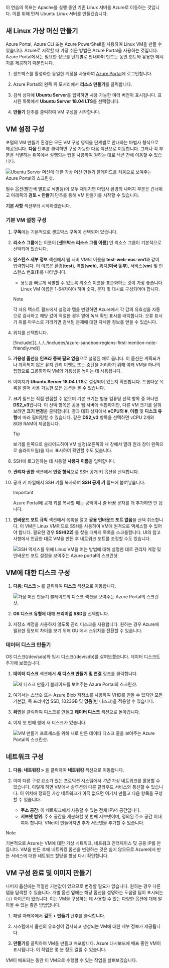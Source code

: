 이 연습의 목표는 Apache를 실행 중인 기존 Linux 서버를 Azure로 이동하는 것입니다. 이를 위해 먼저 Ubuntu Linux 서버를 만들겠습니다.

## <a name="create-a-new-linux-virtual-machine"></a>새 Linux 가상 머신 만들기

Azure Portal, Azure CLI 또는 Azure PowerShell을 사용하여 Linux VM을 만들 수 있습니다. Azure로 시작할 때 가장 쉬운 방법은 Azure Portal을 사용하는 것입니다. Azure Portal에서는 필요한 정보를 단계별로 안내하며 만드는 동안 힌트와 유용한 메시지를 제공하기 때문입니다.

1. 샌드박스를 활성화한 동일한 계정을 사용하여 [Azure Portal](https://portal.azure.com/triplecrownlabs.onmicrosoft.com?azure-portal=true)에 로그인합니다.

1. Azure Portal의 왼쪽 위 모서리에서 **리소스 만들기**를 클릭합니다.

1. 검색 상자에 **Ubuntu Server**를 입력하면 사용 가능한 여러 버전이 표시됩니다. 표시된 목록에서 **Ubuntu Server 18.04 LTS**를 선택합니다.

1. **만들기** 단추를 클릭하여 VM 구성을 시작합니다.

## <a name="configure-the-vm-settings"></a>VM 설정 구성

포털의 VM 만들기 환경은 모든 VM 구성 영역을 단계별로 안내하는 마법사 형식으로 제공됩니다. **다음** 단추를 클릭하면 구성 가능한 다음 섹션으로 이동합니다. 그러나 각 부분을 식별하는 위쪽에서 실행되는 탭을 사용하여 원하는 대로 섹션 간에 이동할 수 있습니다.

![Ubuntu Server 머신에 대한 가상 머신 만들기 블레이드를 처음으로 보여주는 Azure Portal의 스크린샷.](../media/3-azure-portal-create-vm.png)

필수 옵션(빨간색 별표로 식별됨)이 모두 채워지면 마법사 환경의 나머지 부분은 건너뛰고 아래쪽의 **검토 + 만들기** 단추를 통해 VM 만들기를 시작할 수 있습니다.

**기본 사항** 섹션부터 시작하겠습니다.

### <a name="configure-basic-vm-settings"></a>기본 VM 설정 구성

1. **구독**에는 기본적으로 샌드박스 구독이 선택되어 있습니다.

1. **리소스 그룹**에는 이름이 **<rgn>[샌드박스 리소스 그룹 이름]</rgn>** 인 리소스 그룹이 기본적으로 선택되어 있습니다.

1. **인스턴스 세부 정보** 섹션에서 웹 서버 VM의 이름을 **test-web-eus-vm1**과 같이 입력합니다. 이 이름은 환경(**test**), 역할(**web**), 위치(**미국 동부**), 서비스(**vm**) 및 인스턴스 번호(**1**)를 나타냅니다.
    - 용도를 빠르게 식별할 수 있도록 리소스 이름을 표준화하는 것이 가장 좋습니다. Linux VM 이름은 1-64자여야 하며 숫자, 문자 및 대시로 구성되어야 합니다.

    > [!NOTE]
    > 각 자유 텍스트 필드에서 설정과 탭을 변경하면 Azure에서 각 값의 유효성을 자동으로 검사하고 해당 값이 적절한 경우 옆에 녹색 확인 표시를 배치합니다. 오류 표시기 위를 마우스로 가리키면 검색된 문제에 대한 자세한 정보를 얻을 수 있습니다.

1. 위치를 선택합니다.

    <!-- Resource selection --> [!include[](../../../includes/azure-sandbox-regions-first-mention-note-friendly.md)]

1. **가용성 옵션**을 **인프라 중복 필요 없음**으로 설정된 채로 둡니다. 이 옵션은 계획되거나 계획되지 않은 유지 관리 이벤트 또는 중단을 처리하기 위해 여러 VM을 하나의 집합으로 그룹화하여 VM의 가용성을 높이는 데 사용됩니다.

1. 이미지가 **Ubuntu Server 18.04 LTS**로 설정되어 있는지 확인합니다. 드롭다운 목록을 열어 사용 가능한 모든 옵션을 볼 수 있습니다.

1. **크기** 필드는 직접 편집할 수 없으며 기본 크기는 범용 컴퓨팅 선택 항목 중 하나인 **DS2_v3**입니다. 이 선택 항목은 공용 웹 서버에 적합하지만, 다른 VM 크기를 살펴보려면 **크기 변경**을 클릭합니다. 결과 대화 상자에서 **vCPU의 #**, **이름** 및 **디스크 유형**에 따라 필터링할 수 있습니다. 같은 **DS2_v3** 항목을 선택하면 vCPU 2개와 8GB RAM이 제공됩니다.

    > [!TIP]
    > 보기를 왼쪽으로 슬라이드하여 VM 설정(오른쪽의 새 창에서 열려 원래 창이 왼쪽으로 슬라이드됨)을 다시 표시하여 확인할 수도 있습니다.

1. SSH에 로그인하는 데 사용할 **사용자 이름**을 입력합니다.

1. **관리자 권한** 섹션에서 **인증 형식**으로 SSH 공개 키 옵션을 선택합니다.

1. 공개 키 파일에서 SSH 키를 복사하여 **SSH 공개 키** 필드에 붙여넣습니다.

    > [!IMPORTANT]
    > Azure Portal에 공개 키를 복사할 때는 공백이나 줄 바꿈 문자를 더 추가하면 안 됩니다.

1. **인바운드 포트 규칙** 섹션에서 목록을 열고 **공용 인바운드 포트 없음**을 선택 취소합니다. 이 VM은 Linux VM이므로 SSH를 사용하여 VM에 원격으로 액세스할 수 있어야 합니다. 필요한 경우 **SSH(22)** 를 찾을 때까지 목록을 스크롤합니다. UI의 참고 사항에서 언급한 대로 VM을 만든 후 네트워크 포트를 조정할 수도 있습니다.

    ![SSH 액세스를 위해 Linux VM을 여는 방법에 대해 설명한 대로 관리자 계정 및 인바운드 포트 설정을 보여주는 Azure portal의 스크린샷.](../media/3-open-ports.png)

## <a name="configure-disks-for-the-vm"></a>VM에 대한 디스크 구성

1. **다음: 디스크 >** 를 클릭하여 **디스크** 섹션으로 이동합니다.

    ![가상 머신 만들기 블레이드의 디스크 섹션을 보여주는 Azure Portal의 스크린샷.](../media/3-configure-disks.png)

1. **OS 디스크 유형**에 대해 **프리미엄 SSD**를 선택합니다.

1. 저장소 계정을 사용하지 않도록 관리 디스크를 사용합니다. 원하는 경우 Azure에 필요한 정보의 차이를 보기 위해 GUI에서 스위치를 전환할 수 있습니다.

### <a name="create-a-data-disk"></a>데이터 디스크 만들기

OS 디스크(/dev/sda)와 임시 디스크(/dev/sdb)를 살펴보겠습니다. 데이터 디스크도 추가해 보겠습니다.

1. **데이터 디스크** 섹션에서 **새 디스크 만들기 및 연결** 링크를 클릭합니다.

    ![새 디스크 만들기 블레이드를 보여주는 Azure Portal의 스크린샷.](../media/3-add-data-disk.png)

1. 여기서는 스냅숏 또는 Azure Blob 저장소를 사용하여 VHD를 만들 수 있지만 모든 기본값, 즉 프리미엄 SSD, 1023GB 및 **없음**(빈 디스크)을 적용할 수 있습니다.

1. **확인**을 클릭하여 디스크를 만들고 **데이터 디스크** 섹션으로 돌아갑니다.

1. 이제 첫 번째 행에 새 디스크가 있습니다.

    ![VM 만들기 프로세스를 위해 새로 만든 데이터 디스크 줄을 보여주는 Azure Portal의 스크린샷.](../media/3-new-disk.png)

## <a name="configure-the-network"></a>네트워크 구성

1. **다음: 네트워킹 >** 을 클릭하여 **네트워킹** 섹션으로 이동합니다.

1. 이미 다른 구성 요소가 있는 프로덕션 시스템에서 _기존_ 가상 네트워크를 활용할 수 있습니다. 이렇게 하면 VM에서 솔루션의 다른 클라우드 서비스와 통신할 수 있습니다. 이 위치에 정의된 가상 네트워크가 아직 없으면 여기서 만들고 다음 항목을 구성할 수 있습니다.
    - **주소 공간**: 이 네트워크에서 사용할 수 있는 전체 IPV4 공간입니다.
    - **서브넷 범위**: 주소 공간을 세분화할 첫 번째 서브넷이며, 정의된 주소 공간 이내여야 합니다. VNet이 만들어지면 추가 서브넷을 추가할 수 있습니다.

> [!NOTE]
> 기본적으로 Azure는 VM에 대한 가상 네트워크, 네트워크 인터페이스 및 공용 IP를 만듭니다. VM을 만든 후에 네트워킹 옵션을 변경하는 것은 쉽지 않으므로 Azure에서 만든 서비스에 대한 네트워크 할당을 항상 다시 확인합니다.

## <a name="finish-configuring-the-vm-and-create-the-image"></a>VM 구성 완료 및 이미지 만들기

나머지 옵션에는 적절한 기본값이 있으므로 변경할 필요가 없습니다. 원하는 경우 다른 탭을 탐색할 수 있습니다. 개별 옵션 옆에는 해당 옵션을 설명하는 도움말 팁이 표시되는 `(i)` 아이콘이 있습니다. 이는 VM을 구성하는 데 사용할 수 있는 다양한 옵션에 대해 알아볼 수 있는 좋은 방법입니다.

1. 패널 아래쪽에서 **검토 + 만들기** 단추를 클릭합니다.

1. 시스템에서 옵션의 유효성이 검사되고 생성되는 VM에 대한 세부 정보가 제공됩니다.

1. **만들기**를 클릭하여 VM을 만들고 배포합니다. Azure 대시보드에 배포 중인 VM이 표시됩니다. 이 작업은 몇 분 정도 걸릴 수 있습니다.

VM이 배포되는 동안 이 VM으로 수행할 수 있는 작업을 살펴보겠습니다.